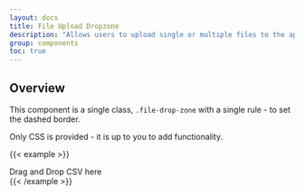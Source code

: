 ```yaml
---
layout: docs
title: File Upload Dropzone
description: "Allows users to upload single or multiple files to the application by dragging and dropping."
group: components
toc: true
---
```


## Overview

This component is a single class, `.file-drop-zone` with a single rule - to set the dashed border.

Only CSS is provided - it is up to you to add functionality.

{{< example >}}
<div class="file-drop-zone w-100">
  <div class="my-5 text-center text-primary">
    Drag and Drop CSV here
  </div>
</div>
{{< /example >}}
